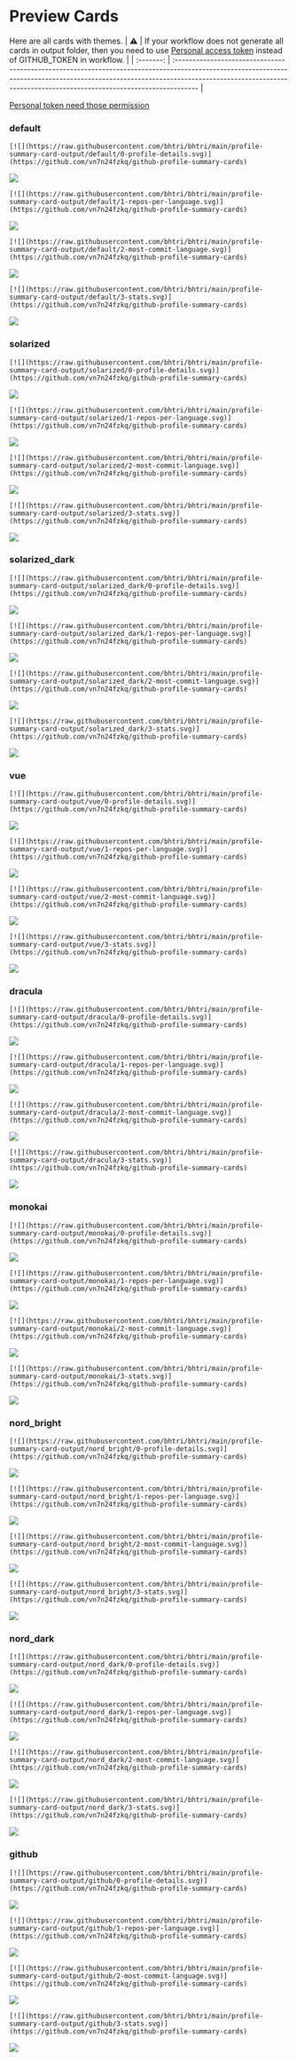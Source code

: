 
# Preview Cards

Here are all cards with themes.
| :warning: | If your workflow does not generate all cards in output folder, then you need to use [Personal access token](https://docs.github.com/en/actions/configuring-and-managing-workflows/creating-and-storing-encrypted-secrets) instead of GITHUB_TOKEN in workflow. |
| :-------: | :------------------------------------------------------------------------------------------------------------------------------------------------------------------------------------------------------------------------------------------------ |

[Personal token need those permission](https://github.com/vn7n24fzkq/github-profile-summary-cards/wiki/Personal-access-token-permissions)


### default


```
[![](https://raw.githubusercontent.com/bhtri/bhtri/main/profile-summary-card-output/default/0-profile-details.svg)](https://github.com/vn7n24fzkq/github-profile-summary-cards)
```
![](https://raw.githubusercontent.com/bhtri/bhtri/main/profile-summary-card-output/default/0-profile-details.svg)


```
[![](https://raw.githubusercontent.com/bhtri/bhtri/main/profile-summary-card-output/default/1-repos-per-language.svg)](https://github.com/vn7n24fzkq/github-profile-summary-cards)
```
![](https://raw.githubusercontent.com/bhtri/bhtri/main/profile-summary-card-output/default/1-repos-per-language.svg)


```
[![](https://raw.githubusercontent.com/bhtri/bhtri/main/profile-summary-card-output/default/2-most-commit-language.svg)](https://github.com/vn7n24fzkq/github-profile-summary-cards)
```
![](https://raw.githubusercontent.com/bhtri/bhtri/main/profile-summary-card-output/default/2-most-commit-language.svg)


```
[![](https://raw.githubusercontent.com/bhtri/bhtri/main/profile-summary-card-output/default/3-stats.svg)](https://github.com/vn7n24fzkq/github-profile-summary-cards)
```
![](https://raw.githubusercontent.com/bhtri/bhtri/main/profile-summary-card-output/default/3-stats.svg)


### solarized


```
[![](https://raw.githubusercontent.com/bhtri/bhtri/main/profile-summary-card-output/solarized/0-profile-details.svg)](https://github.com/vn7n24fzkq/github-profile-summary-cards)
```
![](https://raw.githubusercontent.com/bhtri/bhtri/main/profile-summary-card-output/solarized/0-profile-details.svg)


```
[![](https://raw.githubusercontent.com/bhtri/bhtri/main/profile-summary-card-output/solarized/1-repos-per-language.svg)](https://github.com/vn7n24fzkq/github-profile-summary-cards)
```
![](https://raw.githubusercontent.com/bhtri/bhtri/main/profile-summary-card-output/solarized/1-repos-per-language.svg)


```
[![](https://raw.githubusercontent.com/bhtri/bhtri/main/profile-summary-card-output/solarized/2-most-commit-language.svg)](https://github.com/vn7n24fzkq/github-profile-summary-cards)
```
![](https://raw.githubusercontent.com/bhtri/bhtri/main/profile-summary-card-output/solarized/2-most-commit-language.svg)


```
[![](https://raw.githubusercontent.com/bhtri/bhtri/main/profile-summary-card-output/solarized/3-stats.svg)](https://github.com/vn7n24fzkq/github-profile-summary-cards)
```
![](https://raw.githubusercontent.com/bhtri/bhtri/main/profile-summary-card-output/solarized/3-stats.svg)


### solarized_dark


```
[![](https://raw.githubusercontent.com/bhtri/bhtri/main/profile-summary-card-output/solarized_dark/0-profile-details.svg)](https://github.com/vn7n24fzkq/github-profile-summary-cards)
```
![](https://raw.githubusercontent.com/bhtri/bhtri/main/profile-summary-card-output/solarized_dark/0-profile-details.svg)


```
[![](https://raw.githubusercontent.com/bhtri/bhtri/main/profile-summary-card-output/solarized_dark/1-repos-per-language.svg)](https://github.com/vn7n24fzkq/github-profile-summary-cards)
```
![](https://raw.githubusercontent.com/bhtri/bhtri/main/profile-summary-card-output/solarized_dark/1-repos-per-language.svg)


```
[![](https://raw.githubusercontent.com/bhtri/bhtri/main/profile-summary-card-output/solarized_dark/2-most-commit-language.svg)](https://github.com/vn7n24fzkq/github-profile-summary-cards)
```
![](https://raw.githubusercontent.com/bhtri/bhtri/main/profile-summary-card-output/solarized_dark/2-most-commit-language.svg)


```
[![](https://raw.githubusercontent.com/bhtri/bhtri/main/profile-summary-card-output/solarized_dark/3-stats.svg)](https://github.com/vn7n24fzkq/github-profile-summary-cards)
```
![](https://raw.githubusercontent.com/bhtri/bhtri/main/profile-summary-card-output/solarized_dark/3-stats.svg)


### vue


```
[![](https://raw.githubusercontent.com/bhtri/bhtri/main/profile-summary-card-output/vue/0-profile-details.svg)](https://github.com/vn7n24fzkq/github-profile-summary-cards)
```
![](https://raw.githubusercontent.com/bhtri/bhtri/main/profile-summary-card-output/vue/0-profile-details.svg)


```
[![](https://raw.githubusercontent.com/bhtri/bhtri/main/profile-summary-card-output/vue/1-repos-per-language.svg)](https://github.com/vn7n24fzkq/github-profile-summary-cards)
```
![](https://raw.githubusercontent.com/bhtri/bhtri/main/profile-summary-card-output/vue/1-repos-per-language.svg)


```
[![](https://raw.githubusercontent.com/bhtri/bhtri/main/profile-summary-card-output/vue/2-most-commit-language.svg)](https://github.com/vn7n24fzkq/github-profile-summary-cards)
```
![](https://raw.githubusercontent.com/bhtri/bhtri/main/profile-summary-card-output/vue/2-most-commit-language.svg)


```
[![](https://raw.githubusercontent.com/bhtri/bhtri/main/profile-summary-card-output/vue/3-stats.svg)](https://github.com/vn7n24fzkq/github-profile-summary-cards)
```
![](https://raw.githubusercontent.com/bhtri/bhtri/main/profile-summary-card-output/vue/3-stats.svg)


### dracula


```
[![](https://raw.githubusercontent.com/bhtri/bhtri/main/profile-summary-card-output/dracula/0-profile-details.svg)](https://github.com/vn7n24fzkq/github-profile-summary-cards)
```
![](https://raw.githubusercontent.com/bhtri/bhtri/main/profile-summary-card-output/dracula/0-profile-details.svg)


```
[![](https://raw.githubusercontent.com/bhtri/bhtri/main/profile-summary-card-output/dracula/1-repos-per-language.svg)](https://github.com/vn7n24fzkq/github-profile-summary-cards)
```
![](https://raw.githubusercontent.com/bhtri/bhtri/main/profile-summary-card-output/dracula/1-repos-per-language.svg)


```
[![](https://raw.githubusercontent.com/bhtri/bhtri/main/profile-summary-card-output/dracula/2-most-commit-language.svg)](https://github.com/vn7n24fzkq/github-profile-summary-cards)
```
![](https://raw.githubusercontent.com/bhtri/bhtri/main/profile-summary-card-output/dracula/2-most-commit-language.svg)


```
[![](https://raw.githubusercontent.com/bhtri/bhtri/main/profile-summary-card-output/dracula/3-stats.svg)](https://github.com/vn7n24fzkq/github-profile-summary-cards)
```
![](https://raw.githubusercontent.com/bhtri/bhtri/main/profile-summary-card-output/dracula/3-stats.svg)


### monokai


```
[![](https://raw.githubusercontent.com/bhtri/bhtri/main/profile-summary-card-output/monokai/0-profile-details.svg)](https://github.com/vn7n24fzkq/github-profile-summary-cards)
```
![](https://raw.githubusercontent.com/bhtri/bhtri/main/profile-summary-card-output/monokai/0-profile-details.svg)


```
[![](https://raw.githubusercontent.com/bhtri/bhtri/main/profile-summary-card-output/monokai/1-repos-per-language.svg)](https://github.com/vn7n24fzkq/github-profile-summary-cards)
```
![](https://raw.githubusercontent.com/bhtri/bhtri/main/profile-summary-card-output/monokai/1-repos-per-language.svg)


```
[![](https://raw.githubusercontent.com/bhtri/bhtri/main/profile-summary-card-output/monokai/2-most-commit-language.svg)](https://github.com/vn7n24fzkq/github-profile-summary-cards)
```
![](https://raw.githubusercontent.com/bhtri/bhtri/main/profile-summary-card-output/monokai/2-most-commit-language.svg)


```
[![](https://raw.githubusercontent.com/bhtri/bhtri/main/profile-summary-card-output/monokai/3-stats.svg)](https://github.com/vn7n24fzkq/github-profile-summary-cards)
```
![](https://raw.githubusercontent.com/bhtri/bhtri/main/profile-summary-card-output/monokai/3-stats.svg)


### nord_bright


```
[![](https://raw.githubusercontent.com/bhtri/bhtri/main/profile-summary-card-output/nord_bright/0-profile-details.svg)](https://github.com/vn7n24fzkq/github-profile-summary-cards)
```
![](https://raw.githubusercontent.com/bhtri/bhtri/main/profile-summary-card-output/nord_bright/0-profile-details.svg)


```
[![](https://raw.githubusercontent.com/bhtri/bhtri/main/profile-summary-card-output/nord_bright/1-repos-per-language.svg)](https://github.com/vn7n24fzkq/github-profile-summary-cards)
```
![](https://raw.githubusercontent.com/bhtri/bhtri/main/profile-summary-card-output/nord_bright/1-repos-per-language.svg)


```
[![](https://raw.githubusercontent.com/bhtri/bhtri/main/profile-summary-card-output/nord_bright/2-most-commit-language.svg)](https://github.com/vn7n24fzkq/github-profile-summary-cards)
```
![](https://raw.githubusercontent.com/bhtri/bhtri/main/profile-summary-card-output/nord_bright/2-most-commit-language.svg)


```
[![](https://raw.githubusercontent.com/bhtri/bhtri/main/profile-summary-card-output/nord_bright/3-stats.svg)](https://github.com/vn7n24fzkq/github-profile-summary-cards)
```
![](https://raw.githubusercontent.com/bhtri/bhtri/main/profile-summary-card-output/nord_bright/3-stats.svg)


### nord_dark


```
[![](https://raw.githubusercontent.com/bhtri/bhtri/main/profile-summary-card-output/nord_dark/0-profile-details.svg)](https://github.com/vn7n24fzkq/github-profile-summary-cards)
```
![](https://raw.githubusercontent.com/bhtri/bhtri/main/profile-summary-card-output/nord_dark/0-profile-details.svg)


```
[![](https://raw.githubusercontent.com/bhtri/bhtri/main/profile-summary-card-output/nord_dark/1-repos-per-language.svg)](https://github.com/vn7n24fzkq/github-profile-summary-cards)
```
![](https://raw.githubusercontent.com/bhtri/bhtri/main/profile-summary-card-output/nord_dark/1-repos-per-language.svg)


```
[![](https://raw.githubusercontent.com/bhtri/bhtri/main/profile-summary-card-output/nord_dark/2-most-commit-language.svg)](https://github.com/vn7n24fzkq/github-profile-summary-cards)
```
![](https://raw.githubusercontent.com/bhtri/bhtri/main/profile-summary-card-output/nord_dark/2-most-commit-language.svg)


```
[![](https://raw.githubusercontent.com/bhtri/bhtri/main/profile-summary-card-output/nord_dark/3-stats.svg)](https://github.com/vn7n24fzkq/github-profile-summary-cards)
```
![](https://raw.githubusercontent.com/bhtri/bhtri/main/profile-summary-card-output/nord_dark/3-stats.svg)


### github


```
[![](https://raw.githubusercontent.com/bhtri/bhtri/main/profile-summary-card-output/github/0-profile-details.svg)](https://github.com/vn7n24fzkq/github-profile-summary-cards)
```
![](https://raw.githubusercontent.com/bhtri/bhtri/main/profile-summary-card-output/github/0-profile-details.svg)


```
[![](https://raw.githubusercontent.com/bhtri/bhtri/main/profile-summary-card-output/github/1-repos-per-language.svg)](https://github.com/vn7n24fzkq/github-profile-summary-cards)
```
![](https://raw.githubusercontent.com/bhtri/bhtri/main/profile-summary-card-output/github/1-repos-per-language.svg)


```
[![](https://raw.githubusercontent.com/bhtri/bhtri/main/profile-summary-card-output/github/2-most-commit-language.svg)](https://github.com/vn7n24fzkq/github-profile-summary-cards)
```
![](https://raw.githubusercontent.com/bhtri/bhtri/main/profile-summary-card-output/github/2-most-commit-language.svg)


```
[![](https://raw.githubusercontent.com/bhtri/bhtri/main/profile-summary-card-output/github/3-stats.svg)](https://github.com/vn7n24fzkq/github-profile-summary-cards)
```
![](https://raw.githubusercontent.com/bhtri/bhtri/main/profile-summary-card-output/github/3-stats.svg)

